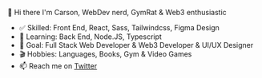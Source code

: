 👋 Hi there
I'm Carson, WebDev nerd, GymRat & Web3 enthusiastic

- ✅ Skilled: Front End, React, Sass, Tailwindcss, Figma Design
- 🌱 Learning: Back End, Node.JS, Typescript
- 🎯 Goal: Full Stack Web Developer & Web3 Developer & UI/UX Designer
- 🎬 Hobbies: Languages, Books, Gym & Video Games
- 📫 Reach me on [Twitter](https://twitter.com/carson3068)
<!---
carson2222/carson2222 is a ✨ special ✨ repository because its `README.md` (this file) appears on your GitHub profile.
You can click the Preview link to take a look at your changes.
--->
